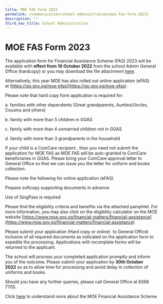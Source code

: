 ```yaml
---
title: MOE FAS Form 2023
permalink: /communication/school-administration/moe-fas-form-2023/
description: ""
third_nav_title: School Administration
---
```

# **MOE FAS Form 2023**

  
The application form for Financial Assistance Scheme (FAS) 2023 will be available with **effect from 10 October 2022** from the school Admin General Office (hardcopy) or you may download the file attachment [here](https://evergreenpri-moe-edu-sg-admin.cwp.sg/qql/slot/u511/MOE%20FAS%20Application%20Form%20Sep%202023.EGPS.pdf) .

Alternatively, this year MOE has also rolled out online application (eFAS) at [https://go.gov.sg/moe-efas](https://go.gov.sg/moe-efas)

Please note that hard copy form application is required for:

a. families with other dependents (Great grandparents, Aunties/Uncles, Cousins and others)

b. family with more than 5 children in GGAS  

c. family with more than 4 unmarried children not in GGAS  

d. family with more than 3 grandparents in the household  

  

If your child is a ComCare recipient , then you need not submit the application for MOE FAS as MOE FAS will be auto-granted to ComCare beneficiaries in GGAS. Please bring your ComCare approval letter to General Office so that we can issue you the letter for uniform and books collection.  

  

Please note the following for online application (eFAS)

  

Prepare softcopy supporting documents in advance

  

Use of SingPass is required

  

Please find the eligibility criteria and benefits via the attached pamphlet. For more information, you may also click on the eligibility calculator on the MOE website [https://www.moe.gov.sg/financial-matters/financial-assistance](https://www.moe.gov.sg/financial-matters/financial-assistance)

Please submit your application (Hard copy or online)  to General Office) inclusive of all required documents as indicated on the application form to expedite the processing. Applications with incomplete forms will be returned to the applicant.

The school will process your completed application promptly and inform you of the outcome. Please submit your application by **30th October 2022** so as to allow time for processing and avoid delay in collection of uniforms and books.

Should you have any further queries, please call General Office at 6368 7705.

Click [here](/files/MOE%20FAS%20pamphlet%20EL%20for%20schools.pdf) to understand more about the MOE Financial Assistance Scheme
